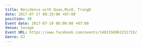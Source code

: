 ```yaml
---
title: Residence with Quan,Min8, TrungD
date: 2017-07-17 08:19:00 +07:00
position: 30
Event date: 2017-07-19 00:00:00 +07:00
Venue: Savage
Event URL: https://www.facebook.com/events/1401556963231719/
Genre: DJ
---
```


